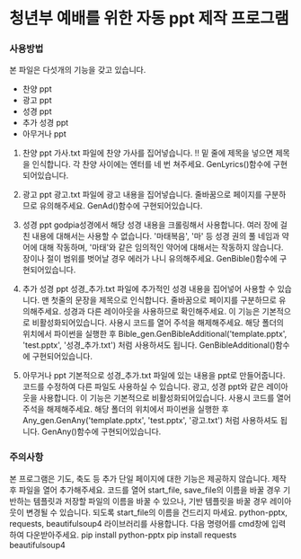 # 청년부 예배를 위한 자동 ppt 제작 프로그램

### 사용방법
본 파일은 다섯개의 기능을 갖고 있습니다.
- 찬양 ppt
- 광고 ppt
- 성경 ppt
- 추가 성경 ppt
- 아무거나 ppt

1. 찬양 ppt
가사.txt 파일에 찬양 가사를 집어넣습니다.
!! 밑 줄에 제목을 넣으면 제목을 인식합니다.
각 찬양 사이에는 엔터를 네 번 쳐주세요.
GenLyrics()함수에 구현되어있습니다.

2. 광고 ppt
광고.txt 파일에 광고 내용을 집어넣습니다.
줄바꿈으로 페이지를 구분하므로 유의해주세요.
GenAd()함수에 구현되어있습니다.

3. 성경 ppt
godpia성경에서 해당 성경 내용을 크롤링해서 사용합니다.
여러 장에 걸친 내용에 대해서는 사용할 수 없습니다.
'마태복음', '마' 등 성경 권의 풀 네임과 약어에 대해 작동하며, '마태'와 같은 임의적인 약어에 대해서는 작동하지 않습니다.
장이나 절이 범위를 벗어날 경우 에러가 나니 유의해주세요.
GenBible()함수에 구현되어있습니다.

4. 추가 성경 ppt
성경_추가.txt 파일에 추가적인 성경 내용을 집어넣어 사용할 수 있습니다.
맨 첫줄의 문장을 제목으로 인식합니다.
줄바꿈으로 페이지를 구분하므로 유의해주세요.
성경과 다른 레이아웃을 사용하므로 확인해주세요.
이 기능은 기본적으로 비활성화되어있습니다. 사용시 코드를 열어 주석을 해제해주세요.
해당 폴더의 위치에서 파이썬을 실행한 후
Bible_gen.GenBibleAdditional('template.pptx', 'test.pptx', '성경_추가.txt') 처럼 사용하셔도 됩니다.
GenBibleAdditional()함수에 구현되어있습니다.

5. 아무거나 ppt
기본적으로 성경_추가.txt 파일에 있는 내용을 ppt로 만들어줍니다.
코드를 수정하여 다른 파일도 사용하실 수 있습니다.
광고, 성경 ppt와 같은 레이아웃을 사용합니다.
이 기능은 기본적으로 비활성화되어있습니다. 사용시 코드를 열어 주석을 해제해주세요.
해당 폴더의 위치에서 파이썬을 실행한 후
Any_gen.GenAny('template.pptx', 'test.pptx', '광고.txt') 처럼 사용하셔도 됩니다.
GenAny()함수에 구현되어있습니다.


### 주의사항
본 프로그램은 기도, 축도 등 추가 단일 페이지에 대한 기능은 제공하지 않습니다.
제작 후 파일을 열어 추가해주세요.
코드를 열어 start_file, save_file의 이름을 바꿀 경우 기반하는 템플릿과 저장할 파일의 이름을 바꿀 수 있으나, 기반 템플릿을 바꿀 경우 레이아웃이 변경될 수 있습니다. 되도록 start_file의 이름을 건드리지 마세요.
python-pptx, requests, beautifulsoup4 라이브러리를 사용합니다. 다음 명령어를 cmd창에 입력하여 다운받아주세요.
pip install python-pptx
pip install requests beautifulsoup4
